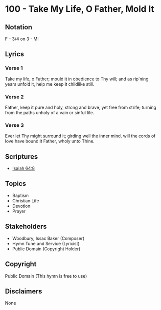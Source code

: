 # 100 - Take My Life, O Father, Mold It

## Notation

F - 3/4 on 3 - MI

## Lyrics

### Verse 1

Take my life, o Father; mould it in obedience to Thy will; and as rip'ning years unfold it, help me keep it childlike still.

### Verse 2

Father, keep it pure and holy, strong and brave, yet free from strife; turning from the paths unholy of a vain or sinful life.

### Verse 3

Ever let Thy might surround it; girding well the inner mind, will the cords of love have bound it Father, wholy unto Thine.


## Scriptures

- [Isaiah 64:8](https://www.biblegateway.com/passage/?search=Isaiah%2064%3A8)

## Topics

- Baptism
- Christian Life
- Devotion
- Prayer

## Stakeholders

- Woodbury, Issac Baker (Composer)
- Hymn Tune and Service (Lyricist)
- Public Domain (Copyright Holder)

## Copyright

Public Domain
(This hymn is free to use)

## Disclaimers

None

